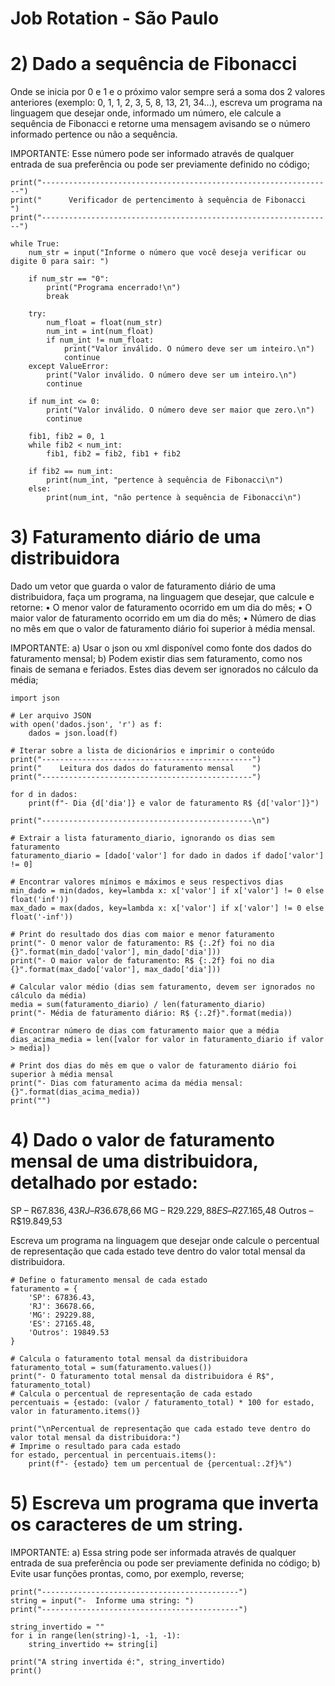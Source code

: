 # Job Rotation - São Paulo

# 2) Dado a sequência de Fibonacci
Onde se inicia por 0 e 1 e o próximo valor sempre será a soma dos 2 valores anteriores (exemplo: 0, 1, 1, 2, 3, 5, 8, 13, 21, 34...), escreva um programa na linguagem que desejar onde, informado um número, ele calcule a sequência de Fibonacci e retorne uma mensagem avisando se o número informado pertence ou não a sequência.

IMPORTANTE: Esse número pode ser informado através de qualquer entrada de sua preferência ou pode ser previamente definido no código;

    print("-----------------------------------------------------------------")
    print("      Verificador de pertencimento à sequência de Fibonacci      ")
    print("-----------------------------------------------------------------")

    while True:
        num_str = input("Informe o número que você deseja verificar ou digite 0 para sair: ")

        if num_str == "0":
            print("Programa encerrado!\n")
            break

        try:
            num_float = float(num_str)
            num_int = int(num_float)
            if num_int != num_float:
                print("Valor inválido. O número deve ser um inteiro.\n")
                continue
        except ValueError:
            print("Valor inválido. O número deve ser um inteiro.\n")
            continue

        if num_int <= 0:
            print("Valor inválido. O número deve ser maior que zero.\n")
            continue

        fib1, fib2 = 0, 1
        while fib2 < num_int:
            fib1, fib2 = fib2, fib1 + fib2

        if fib2 == num_int:
            print(num_int, "pertence à sequência de Fibonacci\n")
        else:
            print(num_int, "não pertence à sequência de Fibonacci\n")

# 3) Faturamento diário de uma distribuidora 
Dado um vetor que guarda o valor de faturamento diário de uma distribuidora, faça um programa, na linguagem que desejar, que calcule e retorne:
• O menor valor de faturamento ocorrido em um dia do mês;
• O maior valor de faturamento ocorrido em um dia do mês;
• Número de dias no mês em que o valor de faturamento diário foi superior à média mensal.

IMPORTANTE:
a) Usar o json ou xml disponível como fonte dos dados do faturamento mensal;
b) Podem existir dias sem faturamento, como nos finais de semana e feriados. Estes dias devem ser ignorados no cálculo da média;

    import json

    # Ler arquivo JSON
    with open('dados.json', 'r') as f:
        dados = json.load(f)

    # Iterar sobre a lista de dicionários e imprimir o conteúdo
    print("-----------------------------------------------")
    print("    Leitura dos dados do faturamento mensal    ")
    print("-----------------------------------------------")

    for d in dados:
        print(f"- Dia {d['dia']} e valor de faturamento R$ {d['valor']}")

    print("-----------------------------------------------\n")

    # Extrair a lista faturamento_diario, ignorando os dias sem faturamento
    faturamento_diario = [dado['valor'] for dado in dados if dado['valor'] != 0]

    # Encontrar valores mínimos e máximos e seus respectivos dias
    min_dado = min(dados, key=lambda x: x['valor'] if x['valor'] != 0 else float('inf'))
    max_dado = max(dados, key=lambda x: x['valor'] if x['valor'] != 0 else float('-inf'))

    # Print do resultado dos dias com maior e menor faturamento
    print("- O menor valor de faturamento: R$ {:.2f} foi no dia {}".format(min_dado['valor'], min_dado['dia']))
    print("- O maior valor de faturamento: R$ {:.2f} foi no dia {}".format(max_dado['valor'], max_dado['dia']))

    # Calcular valor médio (dias sem faturamento, devem ser ignorados no cálculo da média)
    media = sum(faturamento_diario) / len(faturamento_diario)
    print("- Média de faturamento diário: R$ {:.2f}".format(media))

    # Encontrar número de dias com faturamento maior que a média
    dias_acima_media = len([valor for valor in faturamento_diario if valor > media])

    # Print dos dias do mês em que o valor de faturamento diário foi superior à média mensal
    print("- Dias com faturamento acima da média mensal: {}".format(dias_acima_media))
    print("")
    
# 4) Dado o valor de faturamento mensal de uma distribuidora, detalhado por estado:
 
SP – R$67.836,43
RJ – R$36.678,66
MG – R$29.229,88
ES – R$27.165,48
Outros – R$19.849,53

Escreva um programa na linguagem que desejar onde calcule o percentual de representação que cada estado teve dentro do valor total mensal da distribuidora.

    # Define o faturamento mensal de cada estado
    faturamento = {
        'SP': 67836.43,
        'RJ': 36678.66,
        'MG': 29229.88,
        'ES': 27165.48,
        'Outros': 19849.53
    }

    # Calcula o faturamento total mensal da distribuidora
    faturamento_total = sum(faturamento.values())
    print("- O faturamento total mensal da distribuidora é R$", faturamento_total)
    # Calcula o percentual de representação de cada estado
    percentuais = {estado: (valor / faturamento_total) * 100 for estado, valor in faturamento.items()}

    print("\nPercentual de representação que cada estado teve dentro do valor total mensal da distribuidora:")
    # Imprime o resultado para cada estado
    for estado, percentual in percentuais.items():
        print(f"- {estado} tem um percentual de {percentual:.2f}%")

# 5) Escreva um programa que inverta os caracteres de um string.
 
IMPORTANTE:
a) Essa string pode ser informada através de qualquer entrada de sua preferência ou pode ser previamente definida no código;
b) Evite usar funções prontas, como, por exemplo, reverse;

    print("--------------------------------------------")
    string = input("-  Informe uma string: ")
    print("--------------------------------------------")

    string_invertido = ""
    for i in range(len(string)-1, -1, -1):
        string_invertido += string[i]

    print("A string invertida é:", string_invertido)
    print()
